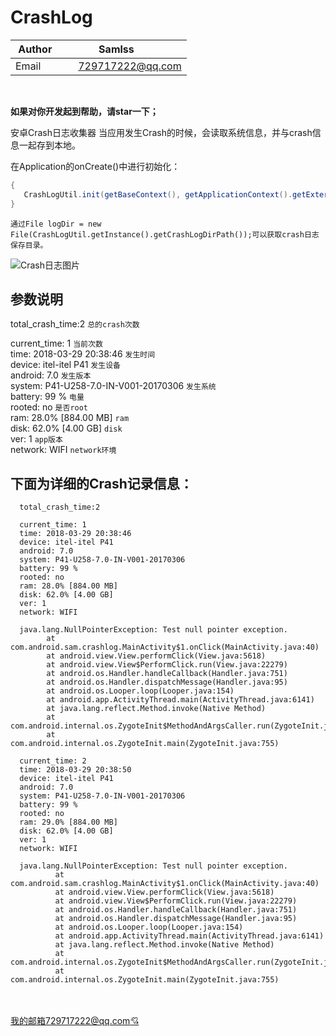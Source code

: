 # CrashLog
| Author        | Samlss           |
| ------------- |:-------------:|
| Email      | 729717222@qq.com |

<br>

**如果对你开发起到帮助，请star一下；**<br>

安卓Crash日志收集器
当应用发生Crash的时候，会读取系统信息，并与crash信息一起存到本地。

在Application的onCreate()中进行初始化：
```Java
{
   CrashLogUtil.init(getBaseContext(), getApplicationContext().getExternalFilesDir("crash_log").getPath());
}
```

`通过File logDir = new File(CrashLogUtil.getInstance().getCrashLogDirPath());可以获取crash日志保存目录。`
 
![Crash日志图片](https://github.com/samlss/CrashLog/blob/master/screenshot/device-2018-03-28-175834.png)

## 参数说明
total_crash_time:2          `总的crash次数`
 
current_time: 1          `当前次数`<br>
time: 2018-03-29 20:38:46          `发生时间`<br>
device: itel-itel P41          `发生设备`<br>
android: 7.0          `发生版本`<br>
system: P41-U258-7.0-IN-V001-20170306          `发生系统`<br>
battery: 99 %          `电量`<br>
rooted: no          `是否root`<br>
ram: 28.0% [884.00 MB]          `ram`<br>
disk: 62.0% [4.00 GB]          `disk`<br>
ver: 1          `app版本`<br>
network: WIFI          `network环境`<br>

## 下面为详细的Crash记录信息：

      total_crash_time:2

      current_time: 1
      time: 2018-03-29 20:38:46
      device: itel-itel P41
      android: 7.0
      system: P41-U258-7.0-IN-V001-20170306
      battery: 99 %
      rooted: no
      ram: 28.0% [884.00 MB]
      disk: 62.0% [4.00 GB]
      ver: 1
      network: WIFI

      java.lang.NullPointerException: Test null pointer exception.     
            at com.android.sam.crashlog.MainActivity$1.onClick(MainActivity.java:40)
            at android.view.View.performClick(View.java:5618)
            at android.view.View$PerformClick.run(View.java:22279)
            at android.os.Handler.handleCallback(Handler.java:751)
            at android.os.Handler.dispatchMessage(Handler.java:95)
            at android.os.Looper.loop(Looper.java:154)
            at android.app.ActivityThread.main(ActivityThread.java:6141)
            at java.lang.reflect.Method.invoke(Native Method)
            at com.android.internal.os.ZygoteInit$MethodAndArgsCaller.run(ZygoteInit.java:865)
            at com.android.internal.os.ZygoteInit.main(ZygoteInit.java:755)

      current_time: 2
      time: 2018-03-29 20:38:50
      device: itel-itel P41
      android: 7.0
      system: P41-U258-7.0-IN-V001-20170306
      battery: 99 %
      rooted: no
      ram: 29.0% [884.00 MB]
      disk: 62.0% [4.00 GB]
      ver: 1
      network: WIFI

      java.lang.NullPointerException: Test null pointer exception.
              at com.android.sam.crashlog.MainActivity$1.onClick(MainActivity.java:40)
              at android.view.View.performClick(View.java:5618)
              at android.view.View$PerformClick.run(View.java:22279)
              at android.os.Handler.handleCallback(Handler.java:751)
              at android.os.Handler.dispatchMessage(Handler.java:95)
              at android.os.Looper.loop(Looper.java:154)
              at android.app.ActivityThread.main(ActivityThread.java:6141)
              at java.lang.reflect.Method.invoke(Native Method)
              at com.android.internal.os.ZygoteInit$MethodAndArgsCaller.run(ZygoteInit.java:865)
              at com.android.internal.os.ZygoteInit.main(ZygoteInit.java:755)

        
<br><br>
[我的邮箱729717222@qq.com:cupid:](https://mail.qq.com/)

